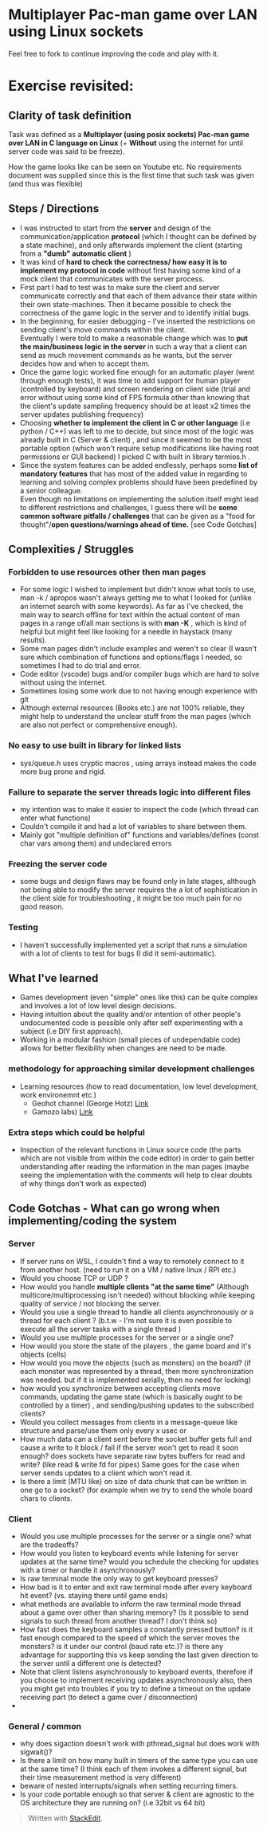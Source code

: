 # Multiplayer Pac-man game over LAN using Linux sockets
Feel free to fork to continue improving the code and play with it.

# Exercise revisited:

## Clarity of task definition
Task was defined as a **Multiplayer (using posix sockets) Pac-man game over LAN in C language on Linux** (+ **Without** using the internet for until server code was said to be freeze).

How the game looks like can be seen on Youtube etc.
No requirements document was supplied since this is the first time that such task was given (and thus was flexible)  

## Steps / Directions
- I was instructed to start from the **server** and design of the communication/application **protocol** (which I thought can be defined by a state machine), and only afterwards implement the client (starting from a **"dumb" automatic client** )
- It was kind of **hard to check the correctness/ how easy it is to implement my protocol in code** without first having some kind of a mock client that communicates with the server process.
- First part I had to test was to make sure the client and server communicate correctly and that each of them advance their state within their own state-machines.
Then it became possible to check the correctness of the game logic in the server and to identify initial bugs.
- In the beginning, for easier debugging - I've inserted the restrictions on sending client's move commands within the client.   
Eventually I were told to make a reasonable change which was to  **put the main/business logic in the server** in such a way that a client can send as much movement commands as he wants, but the server decides how and when to accept them.
- Once the game logic worked fine enough for an automatic player (went through enough tests), it was time to add support for human player (controlled by keyboard) and screen rendering on client side (trial and error without using some kind of FPS formula other than knowing that the client's update sampling frequency should be at least x2 times the server updates publishing frequency)  
- Choosing **whether to implement the client in C or other language** (i.e python / C++) was left to me to decide, but since most of the logic was already built in C (Server & client) , and since it seemed to be the most portable option (which won't require setup modifications like having root permissions or GUI backend) I picked C with built in library termios.h .
- Since the system features can be added endlessly, perhaps some **list of mandatory features** that has most of the added value in regarding to learning and solving complex problems should have been predefined by a senior colleague.  
Even though no limitations on implementing the solution itself might lead to different restrictions and challenges, I guess there will be **some common software pitfalls / challenges** that can be given as a "food for thought"/**open questions/warnings ahead of time.** [see Code Gotchas]

## Complexities / Struggles
### Forbidden to use resources other then man pages
- For some logic I wished to implement but didn't know what tools to use, man -k / apropos wasn't always getting me to what I looked for (unlike an internet search with some keywords).
As far as I've checked, the main way to search offline for text within the actual content of man pages in a range of/all man sections is with **man -K** , which is kind of helpful but might feel like looking for a needle in haystack (many results).
- Some man pages didn't include examples and weren't so clear (I wasn't sure which combination of functions and options/flags I needed, so sometimes I had to do trial and error.
- Code editor (vscode) bugs and/or compiler bugs which are hard to solve without using the internet.
- Sometimes losing some work due to not having enough experience with git
- Although external resources (Books etc.) are not 100% reliable, they might help to understand the unclear stuff from the man pages (which are also not perfect or comprehensive enough). 
### No easy to use built in library for linked lists
- sys/queue.h uses cryptic macros , using arrays instead makes the code more bug prone and rigid.
### Failure to separate the server threads logic into different files
- my intention was to make it easier to inspect the code (which thread can enter what functions) 
- Couldn't compile it and had a lot of variables to share between them.
- Mainly got "multiple definition of" functions and variables/defines (const char vars among them) and undeclared errors
### Freezing the server code
- some bugs and design flaws may be found only in late stages, although not being able to modify the server requires the a lot of sophistication in the client side for troubleshooting , it might be too much pain for no good reason.
### Testing
- I haven't successfully implemented yet a script that runs a simulation with a lot of clients to test for bugs (I did it semi-automatic).


## What I've learned
- Games development (even "simple" ones like this) can be quite complex and involves a lot of low level design decisions.  
- Having intuition about the quality and/or intention of other people's undocumented code is possible only after self experimenting with a subject (i.e DIY first approach).
- Working in a modular fashion (small pieces of undependable code) allows for better flexibility when changes are need to be made. 

### methodology for approaching similar development challenges
- Learning resources (how to read documentation, low level development, work environemnt etc.)
	- Geohot channel (George Hotz) [Link](https://www.youtube.com/watch?v=7Hlb8YX2-W8&list=PLzFUMGbVxlQs5s-LNAyKgcq5SL28ZLLKC)
	- Gamozo labs) [Link](https://www.youtube.com/c/gamozolabs/videos)

### Extra steps which could be helpful
- Inspection of the relevant functions  in Linux source code (the parts which are not visible from within the code editor) in order to gain better understanding after reading the information in the man pages 
(maybe seeing the implementation with the comments will help to clear doubts of why things don't work as expected)


## Code Gotchas - What can go wrong when implementing/coding the system
### Server
- If server runs on WSL,  I couldn't find a way to remotely connect to it from another host. (need to run it on a VM / native linux / RPI etc.) 
- Would you choose TCP or UDP ?
- How would you handle **multiple clients "at the same time"** (Although multicore/multiprocessing isn't needed) without blocking while keeping quality of service / not blocking the server.
- Would you use a single thread to handle all clients asynchronously or a thread for each client ? (b.t.w - I'm not sure it is even possible to execute all the server tasks with a single thread ) 
- Would you use multiple processes for the server or a single one? 
- How would you store the state of the players , the game board and it's objects (cells)
-  How would you move the objects (such as monsters) on the board? (if each monster was represented by a thread, then more synchronization was needed. but if it is implemented serially, then no need for locking)
- how would you synchronize between accepting clients move commands, updating the game state (which is basically ought to be controlled by a timer) , and sending/pushing updates to the subscribed clients?
- Would you collect messages from clients in a message-queue like structure and parse/use them only every x usec or 
- How much data can a client sent before the socket buffer gets full and cause a write to it block / fail if the server won't get to read it soon enough? does sockets have separate raw bytes buffers for read and write? (like read & write fd for pipes) Same goes for the case when server sends updates to a client which won't read it.
- Is there a limit (MTU like) on size of data chunk that can be written in one go to a socket? (for example when we try to send the whole board chars to clients.  

### Client
- Would you use multiple processes for the server or a single one? what are the tradeoffs?
- How would you listen to keyboard events while listening for server updates at the same time? would you schedule the checking for updates with a timer or handle it asynchronously?
- Is raw terminal mode the only way to get keyboard presses?
- How bad is it to enter and exit raw terminal mode after every keyboard hit event? (vs. staying there until game ends)
- what methods are available to inform the raw terminal mode thread about a game over other than sharing memory? (Is it possible to send signals to such thread from another thread? I don't think so)  
- How fast does the keyboard samples a constantly pressed button? is it fast enough compared to the speed of which the server moves the monsters? is it under our control (baud rate etc.)? is there any advantage for supporting this vs keep sending the last given direction to the server until a different one is detected? 
- Note that client listens asynchronously to keyboard events, therefore if you choose to implement receiving updates asynchronously also, then you might get into troubles if you try to define a timeout on the update receiving part (to detect a game over / disconnection)
- 
### General / common
- why does sigaction doesn't work with pthread_signal but does work with sigwait()? 
- Is there a limit on how many built in timers of the same type you can use at the same time? (I think each of them invokes a different signal, but their time measurement method is very different)
- beware of nested interrupts/signals when setting recurring timers.
-   Is your code portable enough so that server & client are agnostic to the OS architecture they are running on? (i.e 32bit vs 64 bit)
> Written with [StackEdit](https://stackedit.io/).